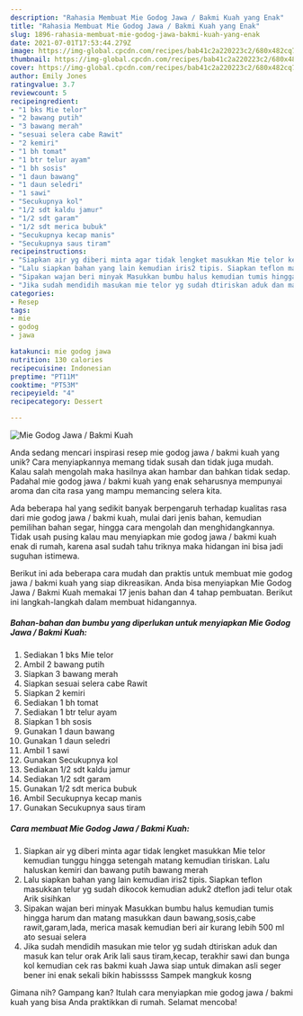 ```yaml
---
description: "Rahasia Membuat Mie Godog Jawa / Bakmi Kuah yang Enak"
title: "Rahasia Membuat Mie Godog Jawa / Bakmi Kuah yang Enak"
slug: 1896-rahasia-membuat-mie-godog-jawa-bakmi-kuah-yang-enak
date: 2021-07-01T17:53:44.279Z
image: https://img-global.cpcdn.com/recipes/bab41c2a220223c2/680x482cq70/mie-godog-jawa-bakmi-kuah-foto-resep-utama.jpg
thumbnail: https://img-global.cpcdn.com/recipes/bab41c2a220223c2/680x482cq70/mie-godog-jawa-bakmi-kuah-foto-resep-utama.jpg
cover: https://img-global.cpcdn.com/recipes/bab41c2a220223c2/680x482cq70/mie-godog-jawa-bakmi-kuah-foto-resep-utama.jpg
author: Emily Jones
ratingvalue: 3.7
reviewcount: 5
recipeingredient:
- "1 bks Mie telor"
- "2 bawang putih"
- "3 bawang merah"
- "sesuai selera cabe Rawit"
- "2 kemiri"
- "1 bh tomat"
- "1 btr telur ayam"
- "1 bh sosis"
- "1 daun bawang"
- "1 daun seledri"
- "1 sawi"
- "Secukupnya kol"
- "1/2 sdt kaldu jamur"
- "1/2 sdt garam"
- "1/2 sdt merica bubuk"
- "Secukupnya kecap manis"
- "Secukupnya saus tiram"
recipeinstructions:
- "Siapkan air yg diberi minta agar tidak lengket masukkan Mie telor kemudian tunggu hingga setengah matang kemudian tiriskan. Lalu haluskan kemiri dan bawang putih bawang merah"
- "Lalu siapkan bahan yang lain kemudian iris2 tipis. Siapkan teflon masukkan telur yg sudah dikocok kemudian aduk2 dteflon jadi telur otak Arik sisihkan"
- "Sipakan wajan beri minyak Masukkan bumbu halus kemudian tumis hingga harum dan matang masukkan daun bawang,sosis,cabe rawit,garam,lada, merica masak kemudian beri air kurang lebih 500 ml ato sesuai selera"
- "Jika sudah mendidih masukan mie telor yg sudah dtiriskan aduk dan masuk kan telur orak Arik lali saus tiram,kecap, terakhir sawi dan bunga kol kemudian cek ras bakmi kuah Jawa siap untuk dimakan asli seger bener ini enak sekali bikin habisssss Sampek mangkuk kosng"
categories:
- Resep
tags:
- mie
- godog
- jawa

katakunci: mie godog jawa 
nutrition: 130 calories
recipecuisine: Indonesian
preptime: "PT11M"
cooktime: "PT53M"
recipeyield: "4"
recipecategory: Dessert

---
```



![Mie Godog Jawa / Bakmi Kuah](https://img-global.cpcdn.com/recipes/bab41c2a220223c2/680x482cq70/mie-godog-jawa-bakmi-kuah-foto-resep-utama.jpg)

Anda sedang mencari inspirasi resep mie godog jawa / bakmi kuah yang unik? Cara menyiapkannya memang tidak susah dan tidak juga mudah. Kalau salah mengolah maka hasilnya akan hambar dan bahkan tidak sedap. Padahal mie godog jawa / bakmi kuah yang enak seharusnya mempunyai aroma dan cita rasa yang mampu memancing selera kita.

Ada beberapa hal yang sedikit banyak berpengaruh terhadap kualitas rasa dari mie godog jawa / bakmi kuah, mulai dari jenis bahan, kemudian pemilihan bahan segar, hingga cara mengolah dan menghidangkannya. Tidak usah pusing kalau mau menyiapkan mie godog jawa / bakmi kuah enak di rumah, karena asal sudah tahu triknya maka hidangan ini bisa jadi suguhan istimewa.




Berikut ini ada beberapa cara mudah dan praktis untuk membuat mie godog jawa / bakmi kuah yang siap dikreasikan. Anda bisa menyiapkan Mie Godog Jawa / Bakmi Kuah memakai 17 jenis bahan dan 4 tahap pembuatan. Berikut ini langkah-langkah dalam membuat hidangannya.

<!--inarticleads1-->

##### Bahan-bahan dan bumbu yang diperlukan untuk menyiapkan Mie Godog Jawa / Bakmi Kuah:

1. Sediakan 1 bks Mie telor
1. Ambil 2 bawang putih
1. Siapkan 3 bawang merah
1. Siapkan sesuai selera cabe Rawit
1. Siapkan 2 kemiri
1. Sediakan 1 bh tomat
1. Sediakan 1 btr telur ayam
1. Siapkan 1 bh sosis
1. Gunakan 1 daun bawang
1. Gunakan 1 daun seledri
1. Ambil 1 sawi
1. Gunakan Secukupnya kol
1. Sediakan 1/2 sdt kaldu jamur
1. Sediakan 1/2 sdt garam
1. Gunakan 1/2 sdt merica bubuk
1. Ambil Secukupnya kecap manis
1. Gunakan Secukupnya saus tiram




<!--inarticleads2-->

##### Cara membuat Mie Godog Jawa / Bakmi Kuah:

1. Siapkan air yg diberi minta agar tidak lengket masukkan Mie telor kemudian tunggu hingga setengah matang kemudian tiriskan. Lalu haluskan kemiri dan bawang putih bawang merah
1. Lalu siapkan bahan yang lain kemudian iris2 tipis. Siapkan teflon masukkan telur yg sudah dikocok kemudian aduk2 dteflon jadi telur otak Arik sisihkan
1. Sipakan wajan beri minyak Masukkan bumbu halus kemudian tumis hingga harum dan matang masukkan daun bawang,sosis,cabe rawit,garam,lada, merica masak kemudian beri air kurang lebih 500 ml ato sesuai selera
1. Jika sudah mendidih masukan mie telor yg sudah dtiriskan aduk dan masuk kan telur orak Arik lali saus tiram,kecap, terakhir sawi dan bunga kol kemudian cek ras bakmi kuah Jawa siap untuk dimakan asli seger bener ini enak sekali bikin habisssss Sampek mangkuk kosng




Gimana nih? Gampang kan? Itulah cara menyiapkan mie godog jawa / bakmi kuah yang bisa Anda praktikkan di rumah. Selamat mencoba!
